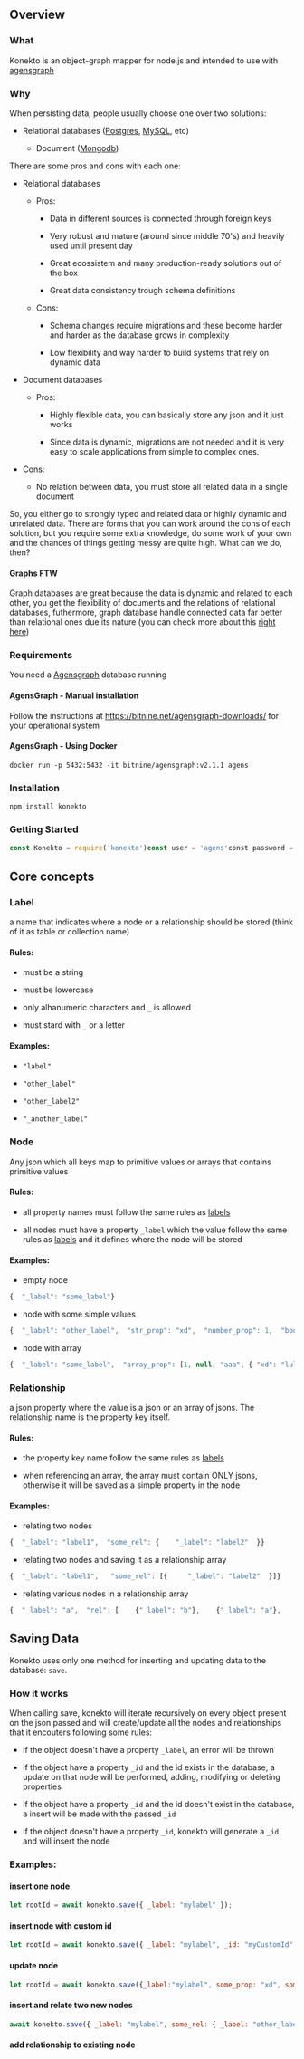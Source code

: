 ## Overview

### What

Konekto is an object-graph mapper for node.js and intended to use with [agensgraph](https://bitnine.net/agensgraph/)

### Why

When persisting data, people usually choose one over two solutions:

- Relational databases ([Postgres](https://www.postgresql.org/), [MySQL](https://www.mysql.com/), etc)

  - Document ([Mongodb](https://www.mongodb.com/))

There are some pros and cons with each one:

- Relational databases

  - Pros:

    - Data in different sources is connected through foreign keys

    - Very robust and mature (around since middle 70's) and heavily used until present day

    - Great ecossistem and many production-ready solutions out of the box

    - Great data consistency trough schema definitions

  - Cons:

    - Schema changes require migrations and these become harder and harder as the database grows in complexity

    - Low flexibility and way harder to build systems that rely on dynamic data

- Document databases

  - Pros:

    - Highly flexible data, you can basically store any json and it just works

    - Since data is dynamic, migrations are not needed and it is very easy to scale applications from simple to complex ones.

- Cons:

  - No relation between data, you must store all related data in a single document

So, you either go to strongly typed and related data or highly dynamic and unrelated data. There are forms that you can work around the cons of each solution, but you require some extra knowledge, do some work of your own and the chances of things getting messy are quite high. What can we do, then?

#### Graphs FTW

Graph databases are great because the data is dynamic and related to each other, you get the flexibility of documents and the relations of relational databases, futhermore, graph database handle connected data far better than relational ones due its nature (you can check more about this [right here](https://neo4j.com/blog/demining-the-join-bomb-with-graph-queries/))

### Requirements

You need a [Agensgraph](https://bitnine.net/agensgraph/) database running

#### AgensGraph - Manual installation

Follow the instructions at https://bitnine.net/agensgraph-downloads/ for your operational system

#### AgensGraph - Using Docker

`docker run -p 5432:5432 -it bitnine/agensgraph:v2.1.1 agens`

### Installation

`npm install konekto`

### Getting Started

```javascript
const Konekto = require('konekto')const user = 'agens'const password = 'agens'const host = 'localhost'const port = 5432const database = 'agens'const konekto = new Konekto(`postgresql://${user}:${password}@${host}:${port}/${database}`)async function run () {  // connecting to the database  await konekto.connect()  const json = {    _label: "xd",    some_prop: "lul",    some_relationship: {      _label: "omegalul",      other_prop: 1    }  }  // creating some basic schema  await konekto.createSchema(json)  // inserting data  const id = await konekto.save(json)  json._id = id  json.more_prop = true, // adding more properties  json.some_prop = undefined // removing properties  // updating data in the database  await konekto.save(json)  // querying  const jsonDb = await konekto.findById(id)  // updating related data  jsonDb.some_relationship.other_prop = 1.5  await konekto.save(jsonDb.some_relationship)  // delete data  await konekto.deleteById(id)  // when deleting by id, you delete individual jsons, not the whole graph  const relatedJsonDb = await konekto.findById(jsonDb.some_relationship._id)  relatedJsonDb !== undefined && relatedJsonDb.other_prop === jsonDb.some_relationship // true}
```

## Core concepts

### Label

a name that indicates where a node or a relationship should be stored (think of it as table or collection name)

#### Rules:

- must be a string

- must be lowercase

- only alhanumeric characters and `_` is allowed

- must stard with `_` or a letter

#### Examples:

- `"label"`

- `"other_label"`

- `"other_label2"`

- `"_another_label"`

### Node

Any json which all keys map to primitive values or arrays that contains primitive values

#### Rules:

- all property names must follow the same rules as [labels](#label-rules)

- all nodes must have a property `_label` which the value follow the same rules as [labels](#label-rules) and it defines where the node will be stored

#### Examples:

- empty node

```javascript
{  "_label": "some_label"}
```

- node with some simple values

```javascript
{  "_label": "other_label",  "str_prop": "xd",  "number_prop": 1,  "boolean_prop": true,}
```

- node with array

```javascript
{  "_label": "some_label",  "array_prop": [1, null, "aaa", { "xd": "lul"}]}
```

### Relationship

a json property where the value is a json or an array of jsons. The relationship name is the property key itself.

#### Rules:

- the property key name follow the same rules as [labels](label-rules)

- when referencing an array, the array must contain ONLY jsons, otherwise it will be saved as a simple property in the node

#### Examples:

- relating two nodes

```javascript
{  "_label": "label1",  "some_rel": {    "_label": "label2"  }}
```

- relating two nodes and saving it as a relationship array

```javascript
{  "_label": "label1",   "some_rel": [{     "_label": "label2"  }]}
```

- relating various nodes in a relationship array

```javascript
{  "_label": "a",  "rel": [    {"_label": "b"},    {"_label": "a"},    {"_label": "c"}  ]}
```

## Saving Data

Konekto uses only one method for inserting and updating data to the database: `save`.

### How it works

When calling save, konekto will iterate recursively on every object present on the json passed and will create/update all the nodes and relationships that it encouters following some rules:

- if the object doesn't have a property `_label`, an error will be thrown

- if the object have a property `_id` and the id exists in the database, a update on that node will be performed, adding, modifying or deleting properties

- if the object have a property `_id` and the id doesn't exist in the database, a insert will be made with the passed `_id`

- if the object doesn't have a property `_id`, konekto will generate a `_id` and will insert the node

### Examples:

#### insert one node

```javascript
let rootId = await konekto.save({ _label: "mylabel" });
```

#### insert node with custom id

```javascript
let rootId = await konekto.save({ _label: "mylabel", _id: "myCustomId" }); // rootId = "myCustomId"
```

#### update node

```javascript
let rootId = await konekto.save({_label:"mylabel", some_prop: "xd", some_num: 10})await konekto.save({_label: "mylabel", _id: rootId,other_prop: true, // adding new propertysome_num: null, // deleting old propertysome_prop: 5.2 // updating old property})
```

#### insert and relate two new nodes

```javascript
await konekto.save({ _label: "mylabel", some_rel: { _label: "other_label" } });
```

#### add relationship to existing node
